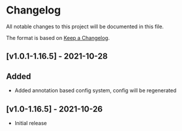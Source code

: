 # Changelog
All notable changes to this project will be documented in this file.

The format is based on [Keep a Changelog].

## [v1.0.1-1.16.5] - 2021-10-28
## Added
- Added annotation based config system, config will be regenerated

## [v1.0-1.16.5] - 2021-10-26
- Initial release

[Keep a Changelog]: https://keepachangelog.com/en/1.0.0/
[Puzzles Lib]: https://www.curseforge.com/minecraft/mc-mods/puzzles-lib